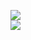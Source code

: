 [![](https://img.shields.io/badge/Made%20With-Github%20Spray-lightgrey.svg?style=for-the-badge&logo=github)](https://github.com/Annihil/github-spray#6373)  
[![](https://i.imgur.com/2DrTn0Z.gif)](https://github.com/Annihil/github-spray)
